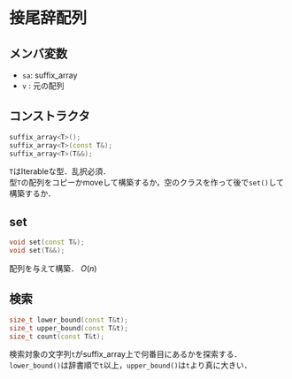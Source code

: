 # 接尾辞配列
## メンバ変数
- `sa`: suffix_array  
- `v` : 元の配列
## コンストラクタ
```C++
suffix_array<T>();
suffix_array<T>(const T&);
suffix_array<T>(T&&);
```
`T`はIterableな型．乱択必須．  
型`T`の配列をコピーかmoveして構築するか，空のクラスを作って後で`set()`して構築するか．

## set
```C++
void set(const T&);
void set(T&&);
```
配列を与えて構築． $O(n)$

## 検索
```C++
size_t lower_bound(const T&t);
size_t upper_bound(const T&t);
size_t count(const T&t);
```
検索対象の文字列`t`がsuffix_array上で何番目にあるかを探索する．  
`lower_bound()`は辞書順で`t`以上，`upper_bound()`は`t`より真に大きい．  
